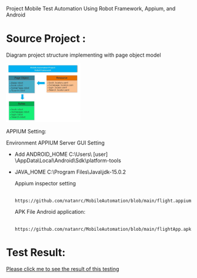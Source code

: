 Project Mobile Test Automation Using Robot Framework, Appium, and Android

# Source Project :
Diagram project structure implementing with page object model

<img src="https://github.com/natanrc/MobileAutomation/blob/main/StructureRobot_framework.JPG" width="40%">
         
  APPIUM Setting:
         
  Environment APPIUM Server GUI Setting
  - Add ANDROID_HOME C:\Users\ [user] \AppData\Local\Android\Sdk\platform-tools
  - JAVA_HOME C:\Program Files\Java\jdk-15.0.2
  
    Appium inspector setting
    
         https://github.com/natanrc/MobileAutomation/blob/main/flight.appiumsession
   
    APK File Android application: 
    
         https://github.com/natanrc/MobileAutomation/blob/main/flightApp.apk
    
# Test Result:

<a href="https://natanrc.github.io/MobileAutomation/report.html">Please click me to see the result of this testing</a>
